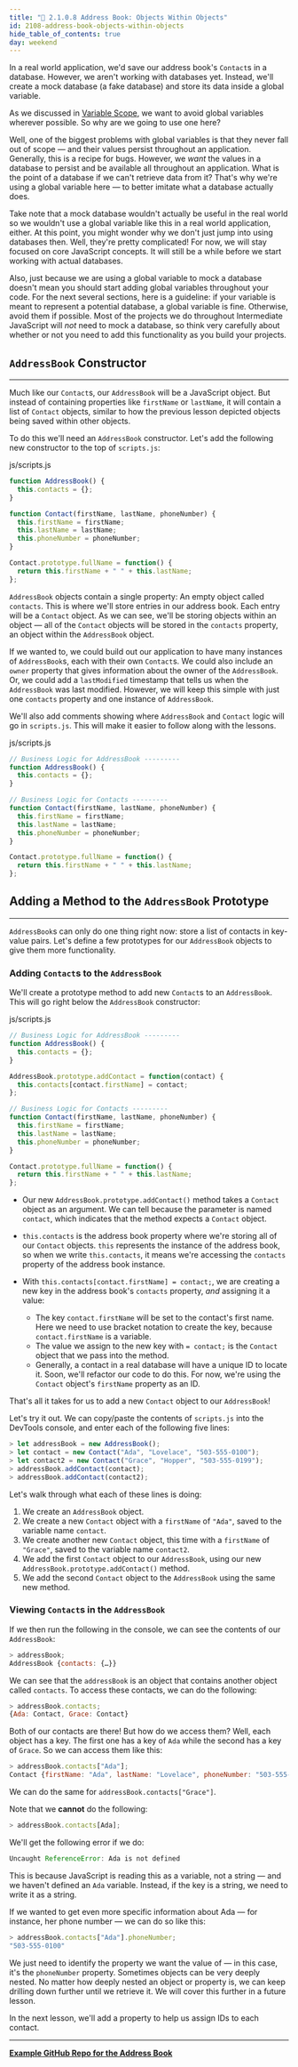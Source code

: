 ```yaml
---
title: "📓 2.1.0.8 Address Book: Objects Within Objects"
id: 2108-address-book-objects-within-objects
hide_table_of_contents: true
day: weekend
---
```


In a real world application, we'd save our address book's `Contact`s in a database. However, we aren't working with databases yet. Instead, we'll create a mock database (a fake database) and store its data inside a global variable.

As we discussed in [Variable Scope](https://old.learnhowtoprogram.com/introduction-to-programming/javascript-and-web-browsers/variable-scope), we want to avoid global variables wherever possible. So why are we going to use one here?

Well, one of the biggest problems with global variables is that they never fall out of scope — and their values persist throughout an application. Generally, this is a recipe for bugs. However, we _want_ the values in a database to persist and be available all throughout an application. What is the point of a database if we can't retrieve data from it? That's why we're using a global variable here — to better imitate what a database actually does.

Take note that a mock database wouldn't actually be useful in the real world so we wouldn't use a global variable like this in a real world application, either. At this point, you might wonder why we don't just jump into using databases then. Well, they're pretty complicated! For now, we will stay focused on core JavaScript concepts. It will still be a while before we start working with actual databases.

Also, just because we are using a global variable to mock a database doesn't mean you should start adding global variables throughout your code. For the next several sections, here is a guideline: if your variable is meant to represent a potential database, a global variable is fine. Otherwise, avoid them if possible. Most of the projects we do throughout Intermediate JavaScript will _not_ need to mock a database, so think very carefully about whether or not you need to add this functionality as you build your projects.

## `AddressBook` Constructor
--- 

Much like our `Contact`s, our `AddressBook` will be a JavaScript object. But instead of containing properties like `firstName` or `lastName`, it will contain a list of `Contact` objects, similar to how the previous lesson depicted objects being saved within other objects.

To do this we'll need an `AddressBook` constructor. Let's add the following new constructor to the top of `scripts.js`:

<div class="filename">js/scripts.js</div>

```javascript
function AddressBook() {
  this.contacts = {};
}

function Contact(firstName, lastName, phoneNumber) {
  this.firstName = firstName;
  this.lastName = lastName;
  this.phoneNumber = phoneNumber;
}

Contact.prototype.fullName = function() {
  return this.firstName + " " + this.lastName;
};
```

`AddressBook` objects contain a single property: An empty object called `contacts`. This is where we'll store entries in our address book. Each entry will be a `Contact` object. As we can see, we'll be storing objects within an object — all of the `Contact` objects will be stored in the `contacts` property, an object within the `AddressBook` object. 

If we wanted to, we could build out our application to have many instances of `AddressBook`s, each with their own `Contact`s. We could also include an `owner` property that gives information about the owner of the `AddressBook`. Or, we could add a `lastModified` timestamp that tells us when the `AddressBook` was last modified. However, we will keep this simple with just one `contacts` property and one instance of `AddressBook`.

We'll also add comments showing where `AddressBook` and `Contact` logic will go in `scripts.js`. This will make it easier to follow along with the lessons.

<div class="filename">js/scripts.js</div>

```javascript
// Business Logic for AddressBook ---------
function AddressBook() {
  this.contacts = {};
}

// Business Logic for Contacts ---------
function Contact(firstName, lastName, phoneNumber) {
  this.firstName = firstName;
  this.lastName = lastName;
  this.phoneNumber = phoneNumber;
}

Contact.prototype.fullName = function() {
  return this.firstName + " " + this.lastName;
};
```

## Adding a Method to the `AddressBook` Prototype
---
 
`AddressBook`s can only do one thing right now: store a list of contacts in key-value pairs. Let's define a few prototypes for our `AddressBook` objects to give them more functionality.

### Adding `Contact`s to the `AddressBook`

We'll create a prototype method to add new `Contact`s to an `AddressBook`. This will go right below the `AddressBook` constructor:

<div class="filename">js/scripts.js</div>

```javascript
// Business Logic for AddressBook ---------
function AddressBook() {
  this.contacts = {};
}

AddressBook.prototype.addContact = function(contact) {
  this.contacts[contact.firstName] = contact;
};

// Business Logic for Contacts ---------
function Contact(firstName, lastName, phoneNumber) {
  this.firstName = firstName;
  this.lastName = lastName;
  this.phoneNumber = phoneNumber;
}

Contact.prototype.fullName = function() {
  return this.firstName + " " + this.lastName;
};
```

* Our new `AddressBook.prototype.addContact()` method takes a `Contact` object as an argument. We can tell because the parameter is named `contact`, which indicates that the method expects a `Contact` object.

* `this.contacts` is the address book property where we're storing all of our `Contact` objects. `this` represents the instance of the address book, so when we write `this.contacts`, it means we're accessing the `contacts` property of the address book instance. 

* With `this.contacts[contact.firstName] = contact;`,  we are creating a new key in the address book's `contacts` property, _and_ assigning it a value: 
  * The key `contact.firstName` will be set to the contact's first name. Here we need to use bracket notation to create the key, because `contact.firstName` is a variable. 
  * The value we assign to the new key with `= contact;` is the `Contact` object that we pass into the method. 
  * Generally, a contact in a real database will have a unique ID to locate it. Soon, we'll refactor our code to do this. For now, we're using the `Contact` object's `firstName` property as an ID. 

That's all it takes for us to add a new `Contact` object to our `AddressBook`!

Let's try it out. We can copy/paste the contents of `scripts.js` into the DevTools console, and enter each of the following five lines:

```javascript
> let addressBook = new AddressBook();
> let contact = new Contact("Ada", "Lovelace", "503-555-0100");
> let contact2 = new Contact("Grace", "Hopper", "503-555-0199");
> addressBook.addContact(contact);
> addressBook.addContact(contact2);
```

Let's walk through what each of these lines is doing:

1. We create an `AddressBook` object.
2. We create a new `Contact` object with a `firstName` of `"Ada"`, saved to the variable name `contact`.
3. We create another new `Contact` object, this time with a `firstName` of `"Grace"`, saved to the variable name `contact2`.
4. We add the first `Contact` object to our `AddressBook`, using our new `AddressBook.prototype.addContact()` method.
5. We add the second `Contact` object to the `AddressBook` using the same new method.  

### Viewing `Contact`s in the `AddressBook`

If we then run the following in the console, we can see the contents of our `AddressBook`:

```javascript
> addressBook;
AddressBook {contacts: {…}}
```

We can see that the `addressBook` is an object that contains another object called `contacts`. To access these contacts, we can do the following:

```js
> addressBook.contacts;
{Ada: Contact, Grace: Contact}
```

Both of our contacts are there! But how do we access them? Well, each object has a key. The first one has a key of `Ada` while the second has a key of `Grace`. So we can access them like this:

```js
> addressBook.contacts["Ada"];
Contact {firstName: "Ada", lastName: "Lovelace", phoneNumber: "503-555-0100"}
```

We can do the same for `addressBook.contacts["Grace"]`.

Note that we **cannot** do the following:

```js
> addressBook.contacts[Ada];
```

We'll get the following error if we do:

```js
Uncaught ReferenceError: Ada is not defined
```

This is because JavaScript is reading this as a variable, not a string — and we haven't defined an `Ada` variable. Instead, if the key is a string, we need to write it as a string.

If we wanted to get even more specific information about Ada — for instance, her phone number — we can do so like this:

```js
> addressBook.contacts["Ada"].phoneNumber;
"503-555-0100"
```

We just need to identify the property we want the value of — in this case, it's the `phoneNumber` property. Sometimes objects can be very deeply nested. No matter how deeply nested an object or property is, we can keep drilling down further until we retrieve it. We will cover this further in a future lesson.

In the next lesson, we'll add a property to help us assign IDs to each contact.

---

**[<i class="glyphicon glyphicon-folder-open"></i>  Example GitHub Repo for the Address Book](https://github.com/epicodus-lessons/oop-address-book-v2/tree/2_objects_within_objects)**

